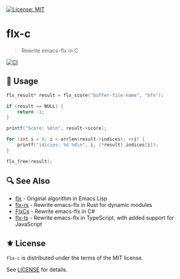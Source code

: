 [![License: MIT](https://img.shields.io/badge/License-MIT-green.svg)](https://opensource.org/licenses/MIT)

# flx-c
> Rewrite emacs-flx in C

[![CI](https://github.com/jcs090218/flx-c/actions/workflows/test.yml/badge.svg)](https://github.com/jcs090218/flx-c/actions/workflows/test.yml)

## 🔧 Usage

```c
flx_result* result = flx_score("buffer-file-name", "bfn");

if (result == NULL) {
    return -1;
}

printf("Score: %d\n", result->score);

for (int i = 0; i < arrlen(result->indices); ++i) {
    printf("idicies: %d %d\n", i, (*result).indices[i]);
}

flx_free(result);
```

## 🔍 See Also

- [flx][] - Original algorithm in Emacs Lisp
- [flx-rs][] - Rewrite emacs-flx in Rust for dynamic modules
- [FlxCs][] - Rewrite emacs-flx in C#
- [flx-ts][] - Rewrite emacs-flx in TypeScript, with added support for JavaScript

## ⚜️ License

`flx-c` is distributed under the terms of the MIT license.

See [LICENSE](./LICENSE) for details.


<!-- Links -->

[flx]: https://github.com/lewang/flx
[flx-rs]: https://github.com/jcs-elpa/flx-rs
[FlxCs]: https://github.com/jcs090218/FlxCs
[flx-ts]: https://github.com/jcs090218/flx-ts
[flx-c]: https://github.com/jcs090218/flx-c
